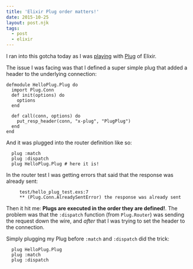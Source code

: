 ```yaml
---
title: 'Elixir Plug order matters!'
date: 2015-10-25
layout: post.njk
tags:
  - post
  - elixir
---
```


I ran into this gotcha today as I was [playing](https://github.com/christian-fei/hello_plug) with [Plug](http://hexdocs.pm/plug/extra-readme.html) of Elixir.

The issue I was facing was that I defined a super simple plug that added a header to the underlying connection:

```
defmodule HelloPlug.Plug do
  import Plug.Conn
  def init(options) do
    options
  end

  def call(conn, options) do
    put_resp_header(conn, "x-plug", "PlugPlug")
  end
end
```

And it was plugged into the router definition like so:

```
  plug :match
  plug :dispatch
  plug HelloPlug.Plug # here it is!
```


In the router test I was getting errors that said that the response was already sent:

```
     test/hello_plug_test.exs:7
     ** (Plug.Conn.AlreadySentError) the response was already sent
```

Then it hit me: **Plugs are executed in the order they are defined!**. The problem was that the `:dispatch` function (from `Plug.Router`) was sending the request down the wire, and *after* that I was trying to set the header to the connection.

Simply plugging my Plug before `:match` and `:dispatch` did the trick:

```
  plug HelloPlug.Plug
  plug :match
  plug :dispatch
```
